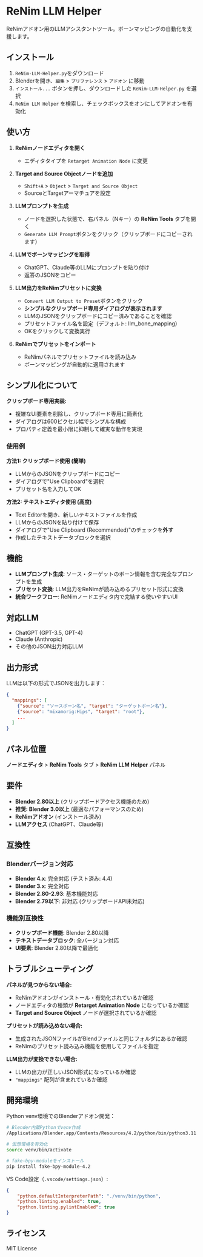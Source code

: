 # ReNim LLM Helper

ReNimアドオン用のLLMアシスタントツール。ボーンマッピングの自動化を支援します。

## インストール

1. `ReNim-LLM-Helper.py`をダウンロード
2. Blenderを開き、`編集` > `プリファレンス` > `アドオン` に移動
3. `インストール...` ボタンを押し、ダウンロードした `ReNim-LLM-Helper.py` を選択
4. `ReNim LLM Helper` を検索し、チェックボックスをオンにしてアドオンを有効化

## 使い方

1. **ReNimノードエディタを開く**
   - エディタタイプを `Retarget Animation Node` に変更

2. **Target and Source Objectノードを追加**
   - `Shift+A` > `Object` > `Target and Source Object`
   - SourceとTargetアーマチュアを設定

3. **LLMプロンプトを生成**
   - ノードを選択した状態で、右パネル（Nキー）の **ReNim Tools** タブを開く
   - `Generate LLM Prompt`ボタンをクリック（クリップボードにコピーされます）

4. **LLMでボーンマッピングを取得**
   - ChatGPT、Claude等のLLMにプロンプトを貼り付け
   - 返答のJSONをコピー

5. **LLM出力をReNimプリセットに変換**
   - `Convert LLM Output to Preset`ボタンをクリック
   - **シンプルなクリップボード専用ダイアログが表示されます**
   - LLMのJSONをクリップボードにコピー済みであることを確認
   - プリセットファイル名を設定（デフォルト: llm_bone_mapping）
   - OKをクリックして変換実行

6. **ReNimでプリセットをインポート**
   - ReNimパネルでプリセットファイルを読み込み
   - ボーンマッピングが自動的に適用されます

## シンプル化について

**クリップボード専用実装:**
- 複雑なUI要素を削除し、クリップボード専用に簡素化
- ダイアログは600ピクセル幅でシンプルな構成
- プロパティ定義を最小限に抑制して確実な動作を実現

### 使用例

**方法1: クリップボード使用 (簡単)**
- LLMからのJSONをクリップボードにコピー
- ダイアログで"Use Clipboard"を選択
- プリセット名を入力してOK

**方法2: テキストエディタ使用 (高度)**
- Text Editorを開き、新しいテキストファイルを作成
- LLMからのJSONを貼り付けて保存
- ダイアログで"Use Clipboard (Recommended)"のチェックを**外す**
- 作成したテキストデータブロックを選択

## 機能

- **LLMプロンプト生成**: ソース・ターゲットのボーン情報を含む完全なプロンプトを生成
- **プリセット変換**: LLM出力をReNimが読み込めるプリセット形式に変換
- **統合ワークフロー**: ReNimノードエディタ内で完結する使いやすいUI

## 対応LLM

- ChatGPT (GPT-3.5, GPT-4)
- Claude (Anthropic)
- その他のJSON出力対応LLM

## 出力形式

LLMは以下の形式でJSONを出力します：

```json
{
  "mappings": [
    {"source": "ソースボーン名", "target": "ターゲットボーン名"},
    {"source": "mixamorig:Hips", "target": "root"},
    ...
  ]
}
```

## パネル位置

**ノードエディタ** > **ReNim Tools** タブ > **ReNim LLM Helper** パネル

## 要件

- **Blender 2.80以上** (クリップボードアクセス機能のため)
- **推奨: Blender 3.0以上** (最適なパフォーマンスのため)
- **ReNimアドオン** (インストール済み)
- **LLMアクセス** (ChatGPT、Claude等)

## 互換性

### Blenderバージョン対応
- **Blender 4.x**: 完全対応 (テスト済み: 4.4)
- **Blender 3.x**: 完全対応
- **Blender 2.80-2.93**: 基本機能対応
- **Blender 2.79以下**: 非対応 (クリップボードAPI未対応)

### 機能別互換性
- **クリップボード機能**: Blender 2.80以降
- **テキストデータブロック**: 全バージョン対応
- **UI要素**: Blender 2.80以降で最適化

## トラブルシューティング

**パネルが見つからない場合:**
- ReNimアドオンがインストール・有効化されているか確認
- ノードエディタの種類が **Retarget Animation Node** になっているか確認
- **Target and Source Object** ノードが選択されているか確認

**プリセットが読み込めない場合:**
- 生成されたJSONファイルがBlendファイルと同じフォルダにあるか確認
- ReNimのプリセット読み込み機能を使用してファイルを指定

**LLM出力が変換できない場合:**
- LLMの出力が正しいJSON形式になっているか確認
- `"mappings"` 配列が含まれているか確認

## 開発環境

Python venv環境でのBlenderアドオン開発：

```bash
# Blender内蔵Pythonでvenv作成
/Applications/Blender.app/Contents/Resources/4.2/python/bin/python3.11 -m venv venv

# 仮想環境を有効化
source venv/bin/activate

# fake-bpy-moduleをインストール
pip install fake-bpy-module-4.2
```

VS Code設定（`.vscode/settings.json`）:
```json
{
    "python.defaultInterpreterPath": "./venv/bin/python",
    "python.linting.enabled": true,
    "python.linting.pylintEnabled": true
}
```

## ライセンス

MIT License
